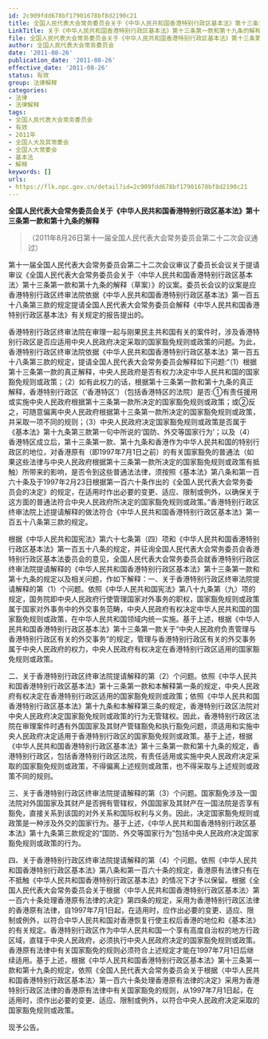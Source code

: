 ```yaml
---
id: 2c909fdd678bf17901678bf8d2190c21
title: 全国人民代表大会常务委员会关于《中华人民共和国香港特别行政区基本法》第十三条第一款和第十九条的解释
LinkTitle: 关于《中华人民共和国香港特别行政区基本法》第十三条第一款和第十九条的解释（2011）
file: 全国人民代表大会常务委员会关于《中华人民共和国香港特别行政区基本法》第十三条第一款和第十九条的解释_20110826_2c909fdd678bf17901678bf8d2190c21.docx
author: 全国人民代表大会常务委员会
date: '2011-08-26'
publication_date: '2011-08-26'
effective_date: '2011-08-26'
status: 有效
group: 法律解释
categories:
- 法律
- 法律解释
tags:
- 全国人民代表大会常务委员会
- 有效
- 2011年
- 全国人大及其常委会
- 全国人大常委会
- 基本法
- 解释
keywords: []
urls:
- https://flk.npc.gov.cn/detail?id=2c909fdd678bf17901678bf8d2190c21
---
```


**全国人民代表大会常务委员会关于《中华人民共和国香港特别行政区基本法》第十三条第一款和第十九条的解释**

> （2011年8月26日第十一届全国人民代表大会常务委员会第二十二次会议通过）

第十一届全国人民代表大会常务委员会第二十二次会议审议了委员长会议关于提请审议《全国人民代表大会常务委员会关于〈中华人民共和国香港特别行政区基本法〉第十三条第一款和第十九条的解释（草案）》的议案。委员长会议的议案是应香港特别行政区终审法院依据《中华人民共和国香港特别行政区基本法》第一百五十八条第三款的规定提请全国人民代表大会常务委员会解释《中华人民共和国香港特别行政区基本法》有关规定的报告提出的。

香港特别行政区终审法院在审理一起与刚果民主共和国有关的案件时，涉及香港特别行政区是否应适用中央人民政府决定采取的国家豁免规则或政策的问题。为此，香港特别行政区终审法院依据《中华人民共和国香港特别行政区基本法》第一百五十八条第三款的规定，提请全国人民代表大会常务委员会解释如下问题:“（1）根据第十三条第一款的真正解释，中央人民政府是否有权力决定中华人民共和国的国家豁免规则或政策；（2）如有此权力的话，根据第十三条第一款和第十九条的真正解释，香港特别行政区（‘香港特区’）（包括香港特区的法院）是否:①有责任援用或实施中央人民政府根据第十三条第一款所决定的国家豁免规则或政策；或②反之，可随意偏离中央人民政府根据第十三条第一款所决定的国家豁免规则或政策，并采取一项不同的规则；（3）中央人民政府决定国家豁免规则或政策是否属于《基本法》第十九条第三款第一句中所说的‘国防、外交等国家行为’；以及（4）香港特区成立后，第十三条第一款、第十九条和香港作为中华人民共和国的特别行政区的地位，对香港原有（即1997年7月1日之前）的有关国家豁免的普通法（如果这些法律与中央人民政府根据第十三条第一款所决定的国家豁免规则或政策有抵触）所带来的影响，是否令到这些普通法法律，须按照《基本法》第八条和第一百六十条及于1997年2月23日根据第一百六十条作出的《全国人民代表大会常务委员会的决定》的规定，在适用时作出必要的变更、适应、限制或例外，以确保关于这方面的普通法符合中央人民政府所决定的国家豁免规则或政策。”香港特别行政区终审法院上述提请解释的做法符合《中华人民共和国香港特别行政区基本法》第一百五十八条第三款的规定。

根据《中华人民共和国宪法》第六十七条第（四）项和《中华人民共和国香港特别行政区基本法》第一百五十八条的规定，并征询全国人民代表大会常务委员会香港特别行政区基本法委员会的意见，全国人民代表大会常务委员会就香港特别行政区终审法院提请解释的《中华人民共和国香港特别行政区基本法》第十三条第一款和第十九条的规定以及相关问题，作如下解释：一、关于香港特别行政区终审法院提请解释的第（1）个问题。依照《中华人民共和国宪法》第八十九条第（九）项的规定，国务院即中央人民政府行使管理国家对外事务的职权，国家豁免规则或政策属于国家对外事务中的外交事务范畴，中央人民政府有权决定中华人民共和国的国家豁免规则或政策，在中华人民共和国领域内统一实施。基于上述，根据《中华人民共和国香港特别行政区基本法》第十三条第一款关于“中央人民政府负责管理与香港特别行政区有关的外交事务”的规定，管理与香港特别行政区有关的外交事务属于中央人民政府的权力，中央人民政府有权决定在香港特别行政区适用的国家豁免规则或政策。

二、关于香港特别行政区终审法院提请解释的第（2）个问题。依照《中华人民共和国香港特别行政区基本法》第十三条第一款和本解释第一条的规定，中央人民政府有权决定在香港特别行政区适用的国家豁免规则或政策；依照《中华人民共和国香港特别行政区基本法》第十九条和本解释第三条的规定，香港特别行政区法院对中央人民政府决定国家豁免规则或政策的行为无管辖权。因此，香港特别行政区法院在审理案件时遇有外国国家及其财产管辖豁免和执行豁免问题，须适用和实施中央人民政府决定适用于香港特别行政区的国家豁免规则或政策。基于上述，根据《中华人民共和国香港特别行政区基本法》第十三条第一款和第十九条的规定，香港特别行政区，包括香港特别行政区法院，有责任适用或实施中央人民政府决定采取的国家豁免规则或政策，不得偏离上述规则或政策，也不得采取与上述规则或政策不同的规则。

三、关于香港特别行政区终审法院提请解释的第（3）个问题。国家豁免涉及一国法院对外国国家及其财产是否拥有管辖权，外国国家及其财产在一国法院是否享有豁免，直接关系到该国的对外关系和国际权利与义务。因此，决定国家豁免规则或政策是一种涉及外交的国家行为。基于上述，《中华人民共和国香港特别行政区基本法》第十九条第三款规定的“国防、外交等国家行为”包括中央人民政府决定国家豁免规则或政策的行为。

四、关于香港特别行政区终审法院提请解释的第（4）个问题。依照《中华人民共和国香港特别行政区基本法》第八条和第一百六十条的规定，香港原有法律只有在不抵触《中华人民共和国香港特别行政区基本法》的情况下才予以保留。根据《全国人民代表大会常务委员会关于根据〈中华人民共和国香港特别行政区基本法〉第一百六十条处理香港原有法律的决定》第四条的规定，采用为香港特别行政区法律的香港原有法律，自1997年7月1日起，在适用时，应作出必要的变更、适应、限制或例外，以符合中华人民共和国对香港恢复行使主权后香港的地位和《基本法》的有关规定。香港特别行政区作为中华人民共和国一个享有高度自治权的地方行政区域，直辖于中央人民政府，必须执行中央人民政府决定的国家豁免规则或政策。香港原有法律中有关国家豁免的规则必须符合上述规定才能在1997年7月1日后继续适用。基于上述，根据《中华人民共和国香港特别行政区基本法》第十三条第一款和第十九条的规定，依照《全国人民代表大会常务委员会关于根据〈中华人民共和国香港特别行政区基本法〉第一百六十条处理香港原有法律的决定》采用为香港特别行政区法律的香港原有法律中有关国家豁免的规则，从1997年7月1日起，在适用时，须作出必要的变更、适应、限制或例外，以符合中央人民政府决定采取的国家豁免规则或政策。

现予公告。
